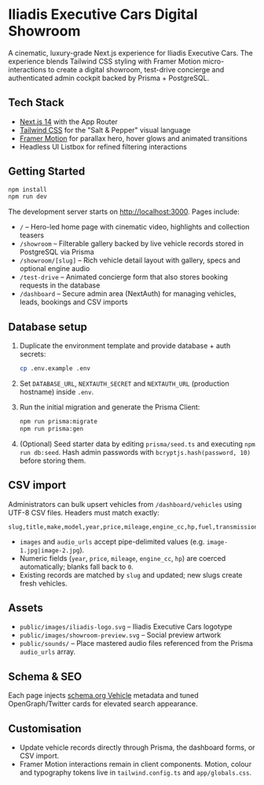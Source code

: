 # Iliadis Executive Cars Digital Showroom

A cinematic, luxury-grade Next.js experience for Iliadis Executive Cars. The experience blends Tailwind CSS styling with Framer Motion micro-interactions to create a digital showroom, test-drive concierge and authenticated admin cockpit backed by Prisma + PostgreSQL.

## Tech Stack

- [Next.js 14](https://nextjs.org/) with the App Router
- [Tailwind CSS](https://tailwindcss.com/) for the "Salt & Pepper" visual language
- [Framer Motion](https://www.framer.com/motion/) for parallax hero, hover glows and animated transitions
- Headless UI Listbox for refined filtering interactions

## Getting Started

```bash
npm install
npm run dev
```

The development server starts on [http://localhost:3000](http://localhost:3000). Pages include:

- `/` – Hero-led home page with cinematic video, highlights and collection teasers
- `/showroom` – Filterable gallery backed by live vehicle records stored in PostgreSQL via Prisma
- `/showroom/[slug]` – Rich vehicle detail layout with gallery, specs and optional engine audio
- `/test-drive` – Animated concierge form that also stores booking requests in the database
- `/dashboard` – Secure admin area (NextAuth) for managing vehicles, leads, bookings and CSV imports

## Database setup

1. Duplicate the environment template and provide database + auth secrets:

   ```bash
   cp .env.example .env
   ```

2. Set `DATABASE_URL`, `NEXTAUTH_SECRET` and `NEXTAUTH_URL` (production hostname) inside `.env`.
3. Run the initial migration and generate the Prisma Client:

   ```bash
   npm run prisma:migrate
   npm run prisma:gen
   ```

4. (Optional) Seed starter data by editing `prisma/seed.ts` and executing `npm run db:seed`. Hash admin passwords with `bcryptjs.hash(password, 10)` before storing them.

## CSV import

Administrators can bulk upsert vehicles from `/dashboard/vehicles` using UTF-8 CSV files. Headers must match exactly:

```
slug,title,make,model,year,price,mileage,engine_cc,hp,fuel,transmission,body,color,location,description,images,audio_urls,featured
```

- `images` and `audio_urls` accept pipe-delimited values (e.g. `image-1.jpg|image-2.jpg`).
- Numeric fields (`year`, `price`, `mileage`, `engine_cc`, `hp`) are coerced automatically; blanks fall back to `0`.
- Existing records are matched by `slug` and updated; new slugs create fresh vehicles.

## Assets

- `public/images/iliadis-logo.svg` – Iliadis Executive Cars logotype
- `public/images/showroom-preview.svg` – Social preview artwork
- `public/sounds/` – Place mastered audio files referenced from the Prisma `audio_urls` array.

## Schema & SEO

Each page injects [schema.org Vehicle](https://schema.org/Vehicle) metadata and tuned OpenGraph/Twitter cards for elevated search appearance.

## Customisation

- Update vehicle records directly through Prisma, the dashboard forms, or CSV import.
- Framer Motion interactions remain in client components. Motion, colour and typography tokens live in `tailwind.config.ts` and `app/globals.css`.
